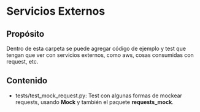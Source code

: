 # Servicios Externos

## Propósito
Dentro de esta carpeta se puede agregar código de ejemplo y test que tengan que ver con servicios externos, como aws, cosas consumidas con request, etc.

## Contenido
* tests/test_mock_request.py: Test con algunas formas de mockear requests, usando **Mock** y también el paquete **requests_mock**.


